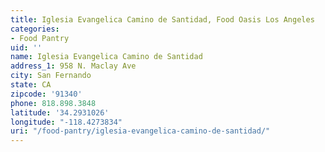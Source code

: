 ```yaml
---
title: Iglesia Evangelica Camino de Santidad, Food Oasis Los Angeles
categories:
- Food Pantry
uid: ''
name: Iglesia Evangelica Camino de Santidad
address_1: 958 N. Maclay Ave
city: San Fernando
state: CA
zipcode: '91340'
phone: 818.898.3848
latitude: '34.2931026'
longitude: "-118.4273834"
uri: "/food-pantry/iglesia-evangelica-camino-de-santidad/"
---
```


